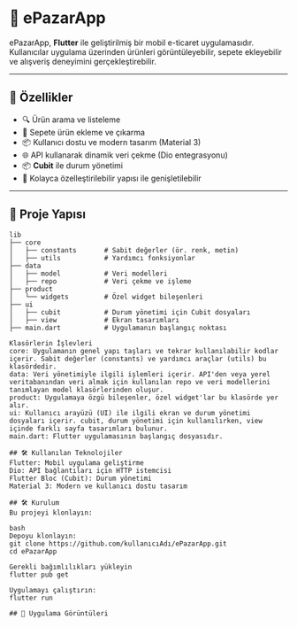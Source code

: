 # 📱 ePazarApp  

ePazarApp, **Flutter** ile geliştirilmiş bir mobil e-ticaret uygulamasıdır. Kullanıcılar uygulama üzerinden ürünleri görüntüleyebilir, sepete ekleyebilir ve alışveriş deneyimini gerçekleştirebilir.  

---

## 🚀 Özellikler

- 🔍 Ürün arama ve listeleme  
- 🛒 Sepete ürün ekleme ve çıkarma  
- 📦 Kullanıcı dostu ve modern tasarım (Material 3)  
- 🌐 API kullanarak dinamik veri çekme (Dio entegrasyonu)  
- 📦 **Cubit** ile durum yönetimi  
- 🌟 Kolayca özelleştirilebilir yapısı ile genişletilebilir  

---

## 📂 Proje Yapısı

```plaintext
lib
├── core
│   ├── constants       # Sabit değerler (ör. renk, metin)
│   ├── utils           # Yardımcı fonksiyonlar
├── data
│   ├── model           # Veri modelleri
│   ├── repo            # Veri çekme ve işleme
├── product
│   └── widgets         # Özel widget bileşenleri
├── ui
│   ├── cubit           # Durum yönetimi için Cubit dosyaları
│   ├── view            # Ekran tasarımları
├── main.dart           # Uygulamanın başlangıç noktası

Klasörlerin İşlevleri
core: Uygulamanın genel yapı taşları ve tekrar kullanılabilir kodlar içerir. Sabit değerler (constants) ve yardımcı araçlar (utils) bu klasördedir.
data: Veri yönetimiyle ilgili işlemleri içerir. API'den veya yerel veritabanından veri almak için kullanılan repo ve veri modellerini tanımlayan model klasörlerinden oluşur.
product: Uygulamaya özgü bileşenler, özel widget'lar bu klasörde yer alır.
ui: Kullanıcı arayüzü (UI) ile ilgili ekran ve durum yönetimi dosyaları içerir. cubit, durum yönetimi için kullanılırken, view içinde farklı sayfa tasarımları bulunur.
main.dart: Flutter uygulamasının başlangıç dosyasıdır.

## 🛠️ Kullanılan Teknolojiler
Flutter: Mobil uygulama geliştirme
Dio: API bağlantıları için HTTP istemcisi
Flutter Bloc (Cubit): Durum yönetimi
Material 3: Modern ve kullanıcı dostu tasarım

## 🛠️ Kurulum
Bu projeyi klonlayın:

bash
Depoyu klonlayın:
git clone https://github.com/kullanıcıAdı/ePazarApp.git
cd ePazarApp

Gerekli bağımlılıkları yükleyin
flutter pub get

Uygulamayı çalıştırın:
flutter run

## 🎥 Uygulama Görüntüleri
